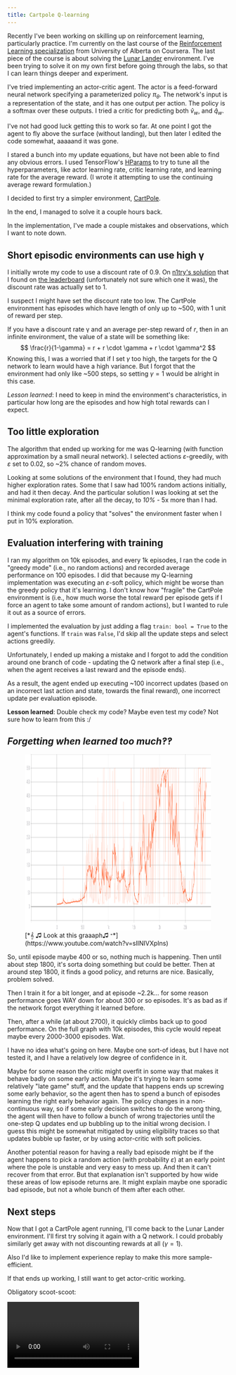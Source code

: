 ```yaml
---
title: Cartpole Q-learning
---
```


Recently I've been working on skilling up on reinforcement learning,
particularly practice. I'm currently on the last course of the
[Reinforcement Learning specialization](https://www.coursera.org/specializations/reinforcement-learning)
from University of Alberta on Coursera. The last piece of the course is about
solving the [Lunar Lander](https://gym.openai.com/envs/LunarLander-v2/)
environment. I've been trying to solve it on my own first before going through
the labs, so that I can learn things deeper and experiment.

I've tried implementing an actor-critic agent. The actor is a feed-forward
neural network specifying a parameterized policy $\pi_\theta$. The network's
input is a representation of the state, and it has one output per action.
The policy is a softmax over these outputs. I tried a critic for predicting
both $\hat{v}_w$, and $\hat{q}_w$.

I've not had good luck getting this to work so far. At one point I got the agent
to fly above the surface (without landing), but then later I edited the code
somewhat, aaaaand it was gone.

I stared a bunch into my update equations, but have not been able to find any
obvious errors. I used TensorFlow's
[HParams](https://www.tensorflow.org/tensorboard/hyperparameter_tuning_with_hparams)
to try to tune all the hyperparameters, like actor learning rate, critic
learning rate, and learning rate for the average reward. (I wrote it attempting
to use the continuing average reward formulation.)

I decided to first try a simpler environment, [CartPole](https://gym.openai.com/envs/CartPole-v0/).

In the end, I managed to solve it a couple hours back.

In the implementation, I've made a couple mistakes and observations, which I
want to note down.

## Short episodic environments can use high &gamma;

I initially wrote my code to use a discount rate of 0.9. On
[n1try's solution](https://gym.openai.com/evaluations/eval_EIcM1ZBnQW2LBaFN6FY65g/)
that I found on [the leaderboard](https://gym.openai.com/envs/CartPole-v0/)
(unfortunately not sure which one it was), the discount rate was actually set
to 1.

I suspect I might have set the discount rate too low. The CartPole environment
has episodes which have length of only up to ~500, with 1 unit of reward per
step.

If you have a discount rate &gamma; and an average per-step reward of $r$,
then in an infinite environment, the value of a state will be something like:
$$ \frac{r}{1-\gamma} = r + r \cdot \gamma + r \cdot \gamma^2 $$
Knowing this, I was a worried that if I set $\gamma$ too high, the targets
for the Q network to learn would have a high variance. But I forgot that the
environment had only like ~500 steps, so setting $\gamma=1$ would be alright
in this case.

*Lesson learned*: I need to keep in mind the environment's characteristics, in
particular how long are the episodes and how high total rewards can I expect.

## Too little exploration

The algorithm that ended up working for me was Q-learning (with function
approximation by a small neural network). I selected actions
$\varepsilon$-greedily, with $\varepsilon$ set to 0.02, so ~2% chance of
random moves.

Looking at some solutions of the environment that I found, they had much higher
exploration rates. Some that I saw had 100% random actions initially, and had
it then decay. And the particular solution I was looking at set the minimal
exploration rate, after all the decay, to *10%* - 5x more than I had.

I think my code found a policy that "solves" the environment faster when I put
in 10% exploration.

## Evaluation interfering with training

I ran my algorithm on 10k episodes, and every 1k episodes, I ran the code in
"greedy mode" (i.e., no random actions) and recorded average performance on 100
episodes. I did that because my Q-learning implementation was executing an
$\varepsilon$-soft policy, which might be worse than the greedy policy that
it's learning. I don't know how "fragile" the CartPole environment is (i.e.,
how much worse the total reward per episode gets if I force an agent to take
some amount of random actions), but I wanted to rule it out as a source of
errors.

I implemented the evaluation by just adding a flag `train: bool = True` to
the agent's functions. If `train` was `False`, I'd skip all the update steps
and select actions greedily.

Unfortunately, I ended up making a mistake and I forgot to add the condition
around one branch of code - updating the Q network after a final step (i.e.,
when the agent receives a last reward and the episode ends).

As a result, the agent ended up executing ~100 incorrect updates (based on
an incorrect last action and state, towards the final reward), one incorrect
update per evaluation episode.

**Lesson learned**: Double check my code? Maybe even test my code? Not sure
how to learn from this :/

## *Forgetting when learned too much‽‽*


<figure>
<img src="/static/2020-12-31-total_reward.svg" style="height: 400px;"
     title="Total reward per episode graph">
<div>
[*𝄞 ♫ Look at this graaaph♫  𝄻*](https://www.youtube.com/watch?v=sIlNIVXpIns)
</div>
</figure>

So, until episode maybe 400 or so, nothing much is happening.
Then until about step 1800, it's sorta doing something but could be better.
Then at around step 1800, it finds a good policy, and returns are nice.
Basically, problem solved.

Then I train it for a bit longer, and at episode ~2.2k... for some reason
performance goes WAY down for about 300 or so episodes. It's as bad as if the
network forgot everything it learned before.

Then, after a while (at about 2700), it quickly climbs back up to good
performance. On the full graph with 10k episodes, this cycle would repeat maybe
every 2000-3000 episodes. Wat.

I have no idea what's going on here. Maybe one sort-of ideas, but I have not
tested it, and I have a relatively low degree of confidence in it.

Maybe for some reason the critic might overfit in some way that makes it behave
badly on some early action. Maybe it's trying to learn some relatively "late
game" stuff, and the update that happens ends up screwing some early behavior,
so the agent then has to spend a bunch of episodes learning the right early
behavior again. The policy changes in a non-continuous way, so if some early
decision switches to do the wrong thing, the agent will then have to follow a
bunch of wrong trajectories until the one-step Q updates end up bubbling up to
the initial wrong decision. I guess this might be somewhat mitigated by using
eligibility traces so that updates bubble up faster, or by using actor-critic
with soft policies.

Another potential reason for having a really bad episode might be if the agent
happens to pick a random action (with probability $\varepsilon$) at an early
point where the pole is unstable and very easy to mess up. And then it can't
recover from that error. But that explanation isn't supported by how wide these
areas of low episode returns are. It might explain maybe one sporadic bad
episode, but not a whole bunch of them after each other.

## Next steps

Now that I got a CartPole agent running, I'll come back to the Lunar Lander
environment. I'll first try solving it again with a Q network. I could probably
similarly get away with not discounting rewards at all ($\gamma = 1$).

Also I'd like to implement experience replay to make this more sample-efficient.

If that ends up working, I still want to get actor-critic working.

Obligatory scoot-scoot:

<video controls loop autoplay>
    <source src="/static/2020-12-31-cartpole.mp4" type="video/mp4">
</video>
